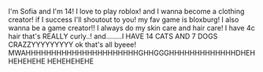 I'm Sofia and I'm 14! I love to play roblox! and I wanna become a clothing creator! 
if I success I'll shoutout to you! 
my fav game is bloxburg! 
I also wanna be a game creator!!
I always do my skin care and hair care! 
I have 4c hair that's REALLY curly..!
and........I HAVE 14 CATS
AND 7 DOGS
CRAZZYYYYYYYYY
ok that's all byeee! 
MWAHHHHHHHHHHHHHHHHHHHHHHGHHGGGHHHHHHHHHHHHHDHEHHEHEHEHE HEHEHEHEHE
